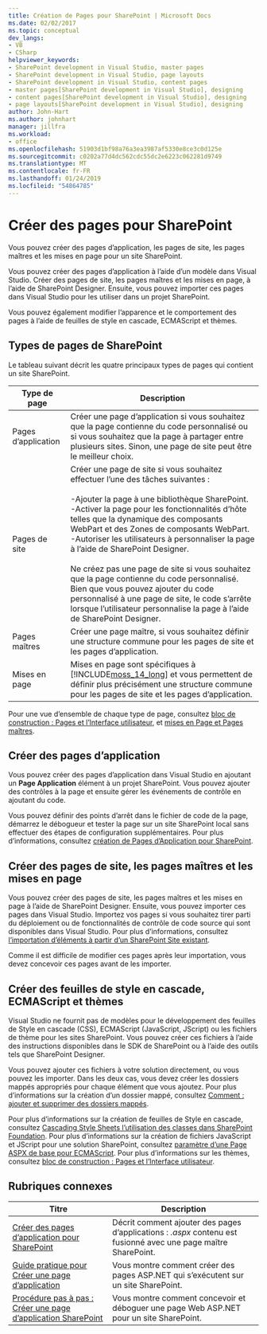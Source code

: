 ```yaml
---
title: Création de Pages pour SharePoint | Microsoft Docs
ms.date: 02/02/2017
ms.topic: conceptual
dev_langs:
- VB
- CSharp
helpviewer_keywords:
- SharePoint development in Visual Studio, master pages
- SharePoint development in Visual Studio, page layouts
- SharePoint development in Visual Studio, content pages
- master pages[SharePoint development in Visual Studio], designing
- content pages[SharePoint development in Visual Studio], designing
- page layouts[SharePoint development in Visual Studio], designing
author: John-Hart
ms.author: johnhart
manager: jillfra
ms.workload:
- office
ms.openlocfilehash: 51903d1bf98a76a3ea3987af5330e8ce3c0d125e
ms.sourcegitcommit: c0202a77d4dc562cdc55dc2e6223c062281d9749
ms.translationtype: MT
ms.contentlocale: fr-FR
ms.lasthandoff: 01/24/2019
ms.locfileid: "54864785"
---
```

# <a name="create-pages-for-sharepoint"></a>Créer des pages pour SharePoint
  Vous pouvez créer des pages d’application, les pages de site, les pages maîtres et les mises en page pour un site SharePoint.  
  
 Vous pouvez créer des pages d’application à l’aide d’un modèle dans Visual Studio. Créer des pages de site, les pages maîtres et les mises en page, à l’aide de SharePoint Designer. Ensuite, vous pouvez importer ces pages dans Visual Studio pour les utiliser dans un projet SharePoint.  
  
 Vous pouvez également modifier l’apparence et le comportement des pages à l’aide de feuilles de style en cascade, ECMAScript et thèmes.  
  
## <a name="types-of-sharepoint-pages"></a>Types de pages de SharePoint
 Le tableau suivant décrit les quatre principaux types de pages qui contient un site SharePoint.  
  
|Type de page|Description|  
|---------------|-----------------|  
|Pages d’application|Créer une page d’application si vous souhaitez que la page contienne du code personnalisé ou si vous souhaitez que la page à partager entre plusieurs sites. Sinon, une page de site peut être le meilleur choix.|  
|Pages de site|Créer une page de site si vous souhaitez effectuer l’une des tâches suivantes :<br /><br /> -Ajouter la page à une bibliothèque SharePoint.<br />-Activer la page pour les fonctionnalités d’hôte telles que la dynamique des composants WebPart et des Zones de composants WebPart.<br />-Autoriser les utilisateurs à personnaliser la page à l’aide de SharePoint Designer.<br /><br /> Ne créez pas une page de site si vous souhaitez que la page contienne du code personnalisé. Bien que vous pouvez ajouter du code personnalisé à une page de site, le code s’arrête lorsque l’utilisateur personnalise la page à l’aide de SharePoint Designer.|  
|Pages maîtres|Créer une page maître, si vous souhaitez définir une structure commune pour les pages de site et les pages d’application.|  
|Mises en page|Mises en page sont spécifiques à [!INCLUDE[moss_14_long](../sharepoint/includes/moss-14-long-md.md)] et vous permettent de définir plus précisément une structure commune pour les pages de site et les pages d’application.|  
  
 Pour une vue d’ensemble de chaque type de page, consultez [bloc de construction : Pages et l’Interface utilisateur](http://go.microsoft.com/fwlink/?LinkID=182095), et [mises en Page et Pages maîtres](http://go.microsoft.com/fwlink/?LinkID=182096).  
  
## <a name="create-application-pages"></a>Créer des pages d’application
 Vous pouvez créer des pages d’application dans Visual Studio en ajoutant un **Page Application** élément à un projet SharePoint. Vous pouvez ajouter des contrôles à la page et ensuite gérer les événements de contrôle en ajoutant du code.  
  
 Vous pouvez définir des points d’arrêt dans le fichier de code de la page, démarrez le débogueur et tester la page sur un site SharePoint local sans effectuer des étapes de configuration supplémentaires. Pour plus d’informations, consultez [création de Pages d’Application pour SharePoint](../sharepoint/creating-application-pages-for-sharepoint.md).  
  
## <a name="create-site-pages-master-pages-and-page-layouts"></a>Créer des pages de site, les pages maîtres et les mises en page
 Vous pouvez créer des pages de site, les pages maîtres et les mises en page à l’aide de SharePoint Designer. Ensuite, vous pouvez importer ces pages dans Visual Studio. Importez vos pages si vous souhaitez tirer parti du déploiement ou de fonctionnalités de contrôle de code source qui sont disponibles dans Visual Studio. Pour plus d’informations, consultez [l’importation d’éléments à partir d’un SharePoint Site existant](../sharepoint/importing-items-from-an-existing-sharepoint-site.md).  
  
 Comme il est difficile de modifier ces pages après leur importation, vous devez concevoir ces pages avant de les importer.  
  
## <a name="create-cascading-style-sheets-ecmascript-and-themes"></a>Créer des feuilles de style en cascade, ECMAScript et thèmes
 Visual Studio ne fournit pas de modèles pour le développement des feuilles de Style en cascade (CSS), ECMAScript (JavaScript, JScript) ou les fichiers de thème pour les sites SharePoint. Vous pouvez créer ces fichiers à l’aide des instructions disponibles dans le SDK de SharePoint ou à l’aide des outils tels que SharePoint Designer.  
  
 Vous pouvez ajouter ces fichiers à votre solution directement, ou vous pouvez les importer. Dans les deux cas, vous devez créer les dossiers mappés appropriés pour chaque élément que vous ajoutez. Pour plus d’informations sur la création d’un dossier mappé, consultez [Comment : ajouter et supprimer des dossiers mappés](../sharepoint/how-to-add-and-remove-mapped-folders.md).  
  
 Pour plus d’informations sur la création de feuilles de Style en cascade, consultez [Cascading Style Sheets l’utilisation des classes dans SharePoint Foundation](http://go.microsoft.com/fwlink/?LinkID=182098). Pour plus d’informations sur la création de fichiers JavaScript et JScript pour une solution SharePoint, consultez [paramètre d’une Page ASPX de base pour ECMAScript](http://go.microsoft.com/fwlink/?LinkID=182099). Pour plus d’informations sur les thèmes, consultez [bloc de construction : Pages et l’Interface utilisateur](http://go.microsoft.com/fwlink/?LinkID=182095).  
  
## <a name="related-topics"></a>Rubriques connexes
  
|Titre|Description|  
|-----------|-----------------|  
|[Créer des pages d’application pour SharePoint](../sharepoint/creating-application-pages-for-sharepoint.md)|Décrit comment ajouter des pages d’applications : *.aspx* contenu est fusionné avec une page maître SharePoint.|  
|[Guide pratique pour Créer une page d’application](../sharepoint/how-to-create-an-application-page.md)|Vous montre comment créer des pages ASP.NET qui s’exécutent sur un site SharePoint.|  
|[Procédure pas à pas : Créer une page d’application SharePoint](../sharepoint/walkthrough-creating-a-sharepoint-application-page.md)|Vous montre comment concevoir et déboguer une page Web ASP.NET pour un site SharePoint.|  

